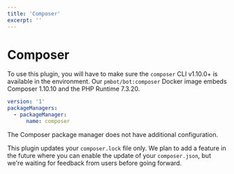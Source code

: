 ```yaml
---
title: 'Composer'
excerpt: ''
---
```


# Composer

To use this plugin, you will have to make sure the `composer` CLI v1.10.0+ is available in the environment. Our `pmbot/bot:composer` Docker image embeds Composer 1.10.10 and the PHP Runtime 7.3.20.

<div class="code-group" data-props='{ "lineNumbers": ["true"] }'>

````yaml
version: '1'
packageManagers:
  - packageManager:
      name: composer
````

</div>

The Composer package manager does not have additional configuration.

<div class="blockquote" data-props='{ "mod": "info" }'>

This plugin updates your `composer.lock` file only. We plan to add a feature in the future where you can enable the update of your `composer.json`, but we're waiting for feedback from users before going forward. 

</div>
